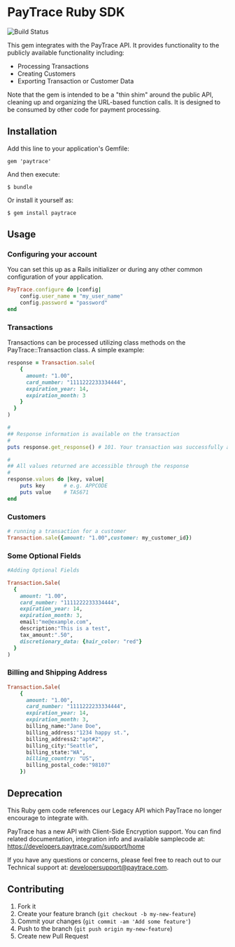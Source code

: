 # PayTrace Ruby SDK

![Build Status](https://www.codeship.io/projects/611ffe60-f3ee-0130-0299-1a84c3740ef1/status)

This gem integrates with the PayTrace API. It provides functionality to the
publicly available functionality including:

 * Processing Transactions
 * Creating Customers
 * Exporting Transaction or Customer Data

 Note that the gem is intended to be a "thin shim" around the public API, cleaning up and organizing the URL-based function calls. It is designed to be consumed by other code for payment processing.

## Installation

Add this line to your application's Gemfile:

    gem 'paytrace'

And then execute:

    $ bundle

Or install it yourself as:

    $ gem install paytrace

## Usage

### Configuring your account

You can set this up as a Rails initializer or during any other common configuration
of your application.

```ruby
PayTrace.configure do |config|
    config.user_name = "my_user_name"
    config.password = "password"
end
```

### Transactions

Transactions can be processed utilizing class methods on the PayTrace::Transaction
class. A simple example:

```ruby
response = Transaction.sale(
    {
      amount: "1.00",
      card_number: "1111222233334444",
      expiration_year: 14,
      expiration_month: 3
    }
  }
)

#
## Response information is available on the transaction
#
puts response.get_response() # 101. Your transaction was successfully approved.

#
## All values returned are accessible through the response
#
response.values do |key, value|
    puts key      # e.g. APPCODE
    puts value    # TAS671
end
```

### Customers

```ruby
# running a transaction for a customer
Transaction.sale({amount: "1.00",customer: my_customer_id})

```
### Some Optional Fields
```ruby
#Adding Optional Fields

Transaction.Sale(
  {
    amount: "1.00",
    card_number: "1111222233334444",
    expiration_year: 14,
    expiration_month: 3,
    email:"me@example.com",
    description:"This is a test",
    tax_amount:".50",
    discretionary_data: {hair_color: "red"}
  }
)

```

### Billing and Shipping Address
```ruby
Transaction.Sale(
    {
      amount: "1.00",
      card_number: "1111222233334444",
      expiration_year: 14,
      expiration_month: 3,  
      billing_name:"Jane Doe",
      billing_address:"1234 happy st.",
      billing_address2:"apt#2",
      billing_city:"Seattle",
      billing_state:"WA",
      billing_country: "US",
      billing_postal_code:"98107"
    })

```

## Deprecation

This Ruby gem code references our Legacy API which PayTrace no longer encourage to integrate with. 

PayTrace has a new API with Client-Side Encryption support. You can find related documentation, integration info and available samplecode at: https://developers.paytrace.com/support/home

If you have any questions or concerns, please feel free to reach out to our Technical support at: developersupport@paytrace.com.




## Contributing

1. Fork it
2. Create your feature branch (`git checkout -b my-new-feature`)
3. Commit your changes (`git commit -am 'Add some feature'`)
4. Push to the branch (`git push origin my-new-feature`)
5. Create new Pull Request
